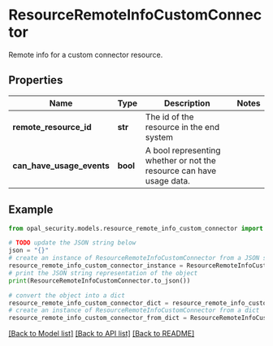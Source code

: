 # ResourceRemoteInfoCustomConnector

Remote info for a custom connector resource.

## Properties

Name | Type | Description | Notes
------------ | ------------- | ------------- | -------------
**remote_resource_id** | **str** | The id of the resource in the end system | 
**can_have_usage_events** | **bool** | A bool representing whether or not the resource can have usage data. | 

## Example

```python
from opal_security.models.resource_remote_info_custom_connector import ResourceRemoteInfoCustomConnector

# TODO update the JSON string below
json = "{}"
# create an instance of ResourceRemoteInfoCustomConnector from a JSON string
resource_remote_info_custom_connector_instance = ResourceRemoteInfoCustomConnector.from_json(json)
# print the JSON string representation of the object
print(ResourceRemoteInfoCustomConnector.to_json())

# convert the object into a dict
resource_remote_info_custom_connector_dict = resource_remote_info_custom_connector_instance.to_dict()
# create an instance of ResourceRemoteInfoCustomConnector from a dict
resource_remote_info_custom_connector_from_dict = ResourceRemoteInfoCustomConnector.from_dict(resource_remote_info_custom_connector_dict)
```
[[Back to Model list]](../README.md#documentation-for-models) [[Back to API list]](../README.md#documentation-for-api-endpoints) [[Back to README]](../README.md)


